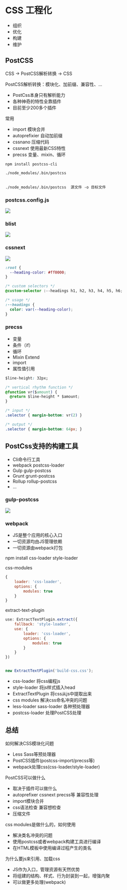 # CSS 工程化

- 组织
- 优化
- 构建
- 维护

## PostCSS

CSS -> PostCSS解析转换 -> CSS

PostCSS解析转换：模块化、加前缀、兼容性、...

- PostCss本身只有解析能力
- 各种神奇的特性全靠插件
- 目前至少200多个插件


常用
- import 模块合并
- autoprefixier 自动加前缀
- cssnano 压缩代码
- cssnext 使用最新CSS特性
- precss 变量、mixin、循环

```
npm install postcss-cli

./node_modules/.bin/postcss


./node_modules/.bin/postcss  源文件 -o 目标文件
```

### postcss.config.js

![](./img/postcss-1.png)

### blist

![](./img/postcss-2.png)

### cssnext

![](./img/postcss-3.png)


```css
:root {
  --heading-color: #ff0000;
}

/* custom selectors */
@custom-selector :--headings h1, h2, h3, h4, h5, h6;

/* usage */
:--headings { 
  color: var(--heading-color);
}
```


### precss

- 变量
- 条件（if）
- 循环
- Mixin Extend
- import
- 属性值引用

```css
$line-height: 32px;

/* vertical rhythm function */
@function vr($amount) {
  @return $line-height * $amount;
}

/* input */
.selector { margin-bottom: vr(2) }

/* output */
.selector { margin-bottom: 64px; }
```

## PostCss支持的构建工具

- Cli命令行工具
- webpack postcss-loader
- Gulp gulp-postcss
- Grunt grunt-postcss
- Rollup rollup-postcss
- ...

### gulp-postcss

![](./img/gulp-postcss.png)


### webpack

- JS是整个应用的核心入口
- 一切资源均由JS管理依赖
- 一切资源由webpack打包


npm install css-loader style-loader 


css-modules 
```js
{
    loader: 'css-loader', 
    options: {
        modules: true
    }
}
```

extract-text-plugin
```js
use: ExtractTextPlugin.extract({
    fallback: 'style-loader',
    use: {
        loader: 'css-loader', 
        options: {
            modules: true
        }
    }
})


new ExtractTextPlugin('build-css.css');
```

- css-loader 将css编程js
- style-loader 将js样式插入head
- ExtractTextPlugin 将css从js中提取出来
- css modules 解决css命名冲突的问题
- less-loader sass-loader 各种预处理器
- postcss-loader 处理PostCSS处理



## 总结

如何解决CSS模块化问题
- Less Sass等预处理器
- PostCSS插件(postcss-import/precss等)
- webpack处理css(css-loader/style-loader)

PostCSS可以做什么
- 取决于插件可以做什么
- autoprefixer cssnext precss等 兼容性处理
- import模块合并
- css语法检查  兼容想检查
- 压缩文件

css modules是做什么的，如何使用
- 解决类名冲突的问题
- 使用postcss或者webpack构建工具进行编译
- 在HTML模板中使用编译过程产生的类名


为什么要js来引用、加载css
- JS作为入口，管理资源有天然优势
- 将组建的结构、样式、行为封装到一起，增强内聚
- 可以做更多处理(webpack)
